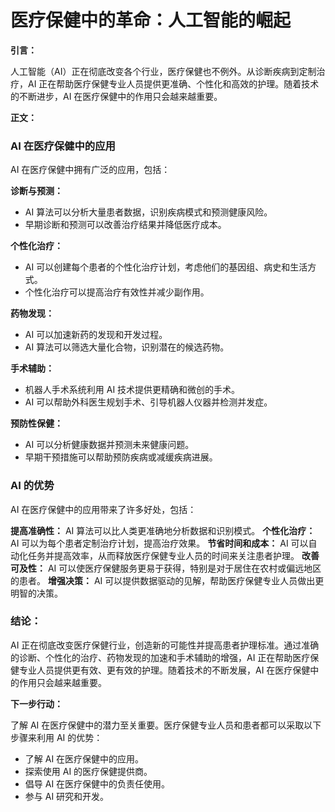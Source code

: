 # 医疗保健中的革命：人工智能的崛起

**引言：**

人工智能（AI）正在彻底改变各个行业，医疗保健也不例外。从诊断疾病到定制治疗，AI 正在帮助医疗保健专业人员提供更准确、个性化和高效的护理。随着技术的不断进步，AI 在医疗保健中的作用只会越来越重要。

**正文：**

### AI 在医疗保健中的应用

AI 在医疗保健中拥有广泛的应用，包括：

**诊断与预测：**
- AI 算法可以分析大量患者数据，识别疾病模式和预测健康风险。
- 早期诊断和预测可以改善治疗结果并降低医疗成本。

**个性化治疗：**
- AI 可以创建每个患者的个性化治疗计划，考虑他们的基因组、病史和生活方式。
- 个性化治疗可以提高治疗有效性并减少副作用。

**药物发现：**
- AI 可以加速新药的发现和开发过程。
- AI 算法可以筛选大量化合物，识别潜在的候选药物。

**手术辅助：**
- 机器人手术系统利用 AI 技术提供更精确和微创的手术。
- AI 可以帮助外科医生规划手术、引导机器人仪器并检测并发症。

**预防性保健：**
- AI 可以分析健康数据并预测未来健康问题。
- 早期干预措施可以帮助预防疾病或减缓疾病进展。

### AI 的优势

AI 在医疗保健中的应用带来了许多好处，包括：

**提高准确性：** AI 算法可以比人类更准确地分析数据和识别模式。
**个性化治疗：** AI 可以为每个患者定制治疗计划，提高治疗效果。
**节省时间和成本：** AI 可以自动化任务并提高效率，从而释放医疗保健专业人员的时间来关注患者护理。
**改善可及性：** AI 可以使医疗保健服务更易于获得，特别是对于居住在农村或偏远地区的患者。
**增强决策：** AI 可以提供数据驱动的见解，帮助医疗保健专业人员做出更明智的决策。

### 结论：

AI 正在彻底改变医疗保健行业，创造新的可能性并提高患者护理标准。通过准确的诊断、个性化的治疗、药物发现的加速和手术辅助的增强，AI 正在帮助医疗保健专业人员提供更有效、更有效的护理。随着技术的不断发展，AI 在医疗保健中的作用只会越来越重要。

**下一步行动：**

了解 AI 在医疗保健中的潜力至关重要。医疗保健专业人员和患者都可以采取以下步骤来利用 AI 的优势：

* 了解 AI 在医疗保健中的应用。
* 探索使用 AI 的医疗保健提供商。
* 倡导 AI 在医疗保健中的负责任使用。
* 参与 AI 研究和开发。
